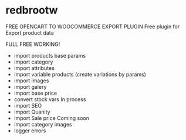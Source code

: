 # redbrootw
FREE OPENCART TO WOOCOMMERCE EXPORT PLUGIN
Free plugin for Export product data

FULL FREE WORKING!
- import products base params
- import category
- import attributes
- import variable products (create variations by params)
- import images
- import galery
- import base price
- convert stock vars
In process
- import SEO
- import Quanity
- import Sale price
Coming soon
- import category images
- logger errors
